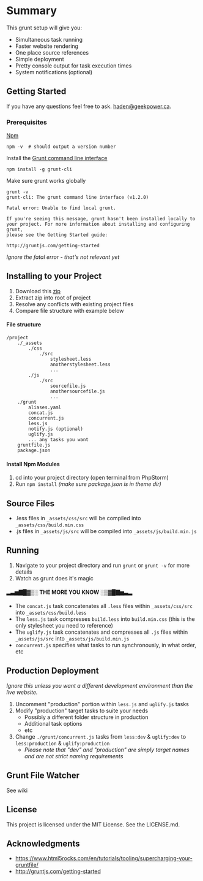 # Summary

This grunt setup will give you:

- Simultaneous task running
- Faster website rendering
- One place source references
- Simple deployment
- Pretty console output for task execution times
- System notifications (optional)

## Getting Started

If you have any questions feel free to ask. [haden@geekpower.ca](mailto:haden@geekpower.ca).

### Prerequisites

[Npm](https://nodejs.org/en/download/)

```
npm -v  # should output a version number
```

Install the [Grunt command line interface](http://gruntjs.com/getting-started)

```
npm install -g grunt-cli
```

Make sure grunt works globally

```
grunt -v
grunt-cli: The grunt command line interface (v1.2.0)

Fatal error: Unable to find local grunt.

If you're seeing this message, grunt hasn't been installed locally to
your project. For more information about installing and configuring grunt,
please see the Getting Started guide:

http://gruntjs.com/getting-started
```

_Ignore the fatal error - that's not relevant yet_

## Installing to your Project

1. Download this [zip](https://docs.google.com/uc?export=download&id=0B2w9OoOSDAq1SFFXRHlxZkJQd0k)
2. Extract zip into root of project
3. Resolve any conflicts with existing project files
4. Compare file structure with example below

#### File structure

```
/project
    ./_assets
        ./css
            ./src
                stylesheet.less
                anotherstylesheet.less
                ...
        ./js
            ./src
                sourcefile.js
                anothersourcefile.js
                ...
    ./grunt
        aliases.yaml
        concat.js
        concurrent.js
        less.js
        notify.js (optional)
        uglify.js
        ... any tasks you want
    gruntfile.js
    package.json
```

#### Install Npm Modules
1. cd into your project directory (open terminal from PhpStorm)
2. Run `npm install` _(make sure package.json is in theme dir)_

## Source Files
- .less files in `_assets/css/src` will be compiled into `_assets/css/build.min.css`
- .js files in `_assets/js/src` will be compiled into `_assets/js/build.min.js`

## Running

1. Navigate to your project directory and run `grunt` or `grunt -v` for more details
2. Watch as grunt does it's magic

#### ▂▃▅▇█▓▒░ THE MORE YOU KNOW ░▒▓█▇▅▃▂

- The `concat.js` task concatenates all `.less` files within `_assets/css/src` into `_assets/css/build.less`
- The `less.js` task compresses `build.less` into `build.min.css` (this is the only stylesheet you need to reference)
- The `uglify.js` task concatenates and compresses all `.js` files within `_assets/js/src` into `_assets/js/build.min.js`
- `concurrent.js` specifies what tasks to run synchronously, in what order, etc

## Production Deployment

_Ignore this unless you want a different development environment than the live website._

1. Uncomment "production" portion within `less.js` and `uglify.js` tasks
2. Modify "production" target tasks to suite your needs
    * Possibly a different folder structure in production
    * Additional task options
    * etc
3. Change `./grunt/concurrent.js` tasks from `less:dev` & `uglify:dev` to `less:production` & `uglify:production`
    * _Please note that "dev" and "production" are simply target names and are not strict naming requirements_

## Grunt File Watcher
See wiki

## License

This project is licensed under the MIT License. See the LICENSE.md.

## Acknowledgments

* https://www.html5rocks.com/en/tutorials/tooling/supercharging-your-gruntfile/
* http://gruntjs.com/getting-started
